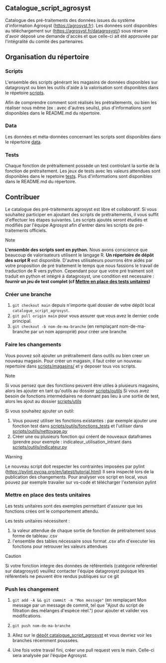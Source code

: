 ## Catalogue_script_agrosyst

Catalogue des pré-traitements des données issues du système d'information Agrosyst (https://agrosyst.fr). Les données sont disponibles au téléchargement sur (https://agrosyst.fr/datagrosyst/) sous réserve d'avoir déposé une demande d'accès et que celle-ci ait été approuvée par l'intégralité du comité des partenaires.

## Organisation du répertoire

### Scripts
L'ensemble des scripts générant les magasins de données disponibles sur datagrosyst ou bien les outils d'aide à la valorisation sont disponibles dans le répetoire [scripts](scripts/).

Afin de comprendre comment sont réalisés les prétraitements, ou bien les réaliser nous même (ex : avec d'autres seuils), plus d'informations sont disponibles dans le README.md du répertoire.

### Data
Les données et méta-données concernant les scripts sont disponibles dans le répertoire [data](data/).

### Tests
Chaque fonction de prétraitement possède un test controlant la sortie de la fonction de prétraitement. Les jeux de tests avec les valeurs attendues sont disponibles dans le repetoire [tests](tests/). Plus d'informations sont disponibles dans le README.md du répertoire.

## Contribuer
Le catalogue des pré-traitements agrosyst est libre et collaboratif. Si vous souhaitez participer en ajoutant des scripts de prétraitements, il vous suffit d'effectuer les étapes suivantes. 
Les scripts ajoutés seront étudiés et modifiés par l'équipe Agrosyst afin d'entrer dans les scripts de pré-traitements officiels.

> [!NOTE]  
> **L'ensemble des scripts sont en python.** Nous avons conscience que beaucoup de valorisateurs utilisent le langage R. **Un répertoire de dépôt des script R** est disponible. D'autres utilisateurs pourrons être aidés par votre proposition de pré traitement le temps que nous fassions le travail de traduction de R vers python. 
Cependant pour que votre pré traiment soit traduit en python et intégré à datagrosyst, une condition est necessaire : **fournir un jeu de test complet (cf [Mettre en place des tests unitaires](#mettre-en-place-des-tests-unitaires))** 

### Créer une branche

1. `git checkout main` depuis n'importe quel dossier de votre dépôt local `catalogue_script_agrosyst`.
1. `git pull origin main` pour vous assurer que vous avez le dernier code principal.
1. `git checkout -b nom-de-ma-branche` (en remplaçant nom-de-ma-branche par un nom approprié) pour créer une branche

### Faire les changements
Vous pouvez soit ajouter un prétraitement dans outils ou bien creer un nouveau magasin.
Pour créer un magasin, il faut créer un nouveau repertoire dans [scripts/magasins/](scripts/magasins/) et y deposer tous vos scripts. 

> [!NOTE]  
> Si vous pensez que des fonctions peuvent être utiles à plusieurs magasins, alors les ajouter en tant qu'outils au dossier [scripts/outils](scripts/outils/)
> Si vous avez besoin de fonctions intermédiaires ne donnant pas lieu à une sortie de test, alors les ajout au dossier [scripts/utils](scripts/utils/)

Si vous souhaitez ajouter un outil:
1. Vous pouvez utiliser les fonctions existantes : par exemple ajouter une fonction test dans [scripts/outils/fonctions_tests](scripts/outils/fonctions_tests) et l'utiliser dans [scripts/outils/nettoyage.py](scripts/outils/nettoyage.py)
1. Créer une ou plusieurs fonction qui créent de nouveaux dataframes (prendre pour exemple : indicateur_utilisation_intrant dans [scripts/outils/indicateur.py](scripts/outils/indicateur.py)

> [!WARNING]  
> Le nouveau script doit respecter les contraintes imposées par pylint (https://pylint.pycqa.org/en/latest/tutorial.html)
> Il sera inspecté lors de la publication des changements. Pour analyser vos script en local, vous pouvez par exemple travailer sur vs-code et télécharger l'extension pylint

### Mettre en place des tests unitaires
Les tests unitaires sont des exemples permettant d'assurer que les fonctions crées ont le comportement attendu. 

Les tests unitaires nécessitent :
1) la valeur attendue de chaque sortie de fonction de prétraitement sous forme de tableau .csv 
2) l'ensemble des tables nécessaire sous format .csv afin d'executer les fonctions pour retrouver les valeurs attendues

> [!CAUTION]  
> Si votre fonction integre des données de référentiels (catégorie reférentiel sur datagrosyst) veuillez contacter l'équipe datagrosyst puisque les référentiels ne peuvent être rendus publiques sur ce git

### Push les changement

1. `git add -A && git commit -m "Mon message"` (en remplaçant Mon message par un message de commit, tel que "Ajout du script de filtration des mélanges d'espèce réel.") pour ajouter et valider vos modifications.
1. `git push nom-de-ma-branche`
1. Allez sur le [dépôt catalogue_script_agrosyst](https://github.com/beren2/catalogue_script_agrosyst) et vous devriez voir les branches récemment poussées.

1. Une fois votre travail fini, créer une pull request vers le main. Celle-ci sera analysée par l'équipe Agrosyst.


